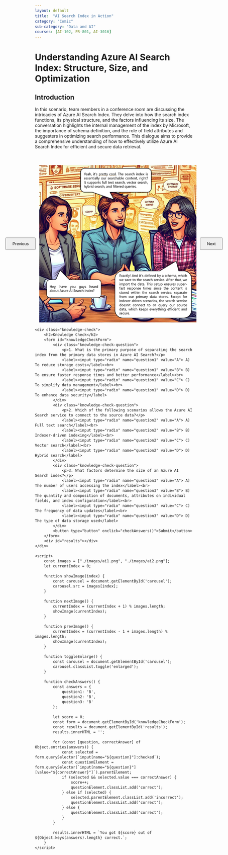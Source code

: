```yaml
---
layout: default
title:  "AI Search Index in Action"
category: "Comic"
sub-category: "Data and AI"
courses: [AI-102, PR-801, AI-3016]
---
```


# Understanding Azure AI Search Index: Structure, Size, and Optimization

## Introduction
In this scenario, team members in a conference room are discussing the intricacies of Azure AI Search Index. They delve into how the search index functions, its physical structure, and the factors influencing its size. The conversation highlights the internal management of the index by Microsoft, the importance of schema definition, and the role of field attributes and suggesters in optimizing search performance. This dialogue aims to provide a comprehensive understanding of how to effectively utilize Azure AI Search Index for efficient and secure data retrieval.

<html lang="en">
<head>
    <meta charset="UTF-8">
    <meta name="viewport" content="width=device-width, initial-scale=1.0">
    <title>Image Carousel</title>
    <style>
        .carousel-container {
            display: flex;
            align-items: center;
            justify-content: center;
            margin-top: 50px;
        }
        .carousel-image {
            width: 800px;
            max-height: 700px;
            transition: transform 0.3s ease;
            cursor: pointer;
        }
        .carousel-image.enlarged {
            transform: scale(1.5);
        }
        .carousel-button {
            padding: 10px 20px;
            margin: 0 10px;
            cursor: pointer;
        }
        .knowledge-check {
            margin-top: 50px;
        }
        .knowledge-check-question {
            margin-bottom: 20px;
        }
        .correct {
            color: green;
        }
        .incorrect {
            color: red;
        }
    </style>
</head>
<body>
    <div class="carousel-container">
        <button class="carousel-button" onclick="prevImage()">Previous</button>
        <img id="carousel" class="carousel-image" src="./images/ai1.png" alt="Image Carousel" onclick="toggleEnlarge()">
        <button class="carousel-button" onclick="nextImage()">Next</button>
    </div>

    <div class="knowledge-check">
        <h2>Knowledge Check</h2>
        <form id="knowledgeCheckForm">
            <div class="knowledge-check-question">
                <p>1. What is the primary purpose of separating the search index from the primary data stores in Azure AI Search?</p>
                <label><input type="radio" name="question1" value="A"> A) To reduce storage costs</label><br>
                <label><input type="radio" name="question1" value="B"> B) To ensure faster response times and better performance</label><br>
                <label><input type="radio" name="question1" value="C"> C) To simplify data management</label><br>
                <label><input type="radio" name="question1" value="D"> D) To enhance data security</label>
            </div>
            <div class="knowledge-check-question">
                <p>2. Which of the following scenarios allows the Azure AI Search service to connect to the source data?</p>
                <label><input type="radio" name="question2" value="A"> A) Full text search</label><br>
                <label><input type="radio" name="question2" value="B"> B) Indexer-driven indexing</label><br>
                <label><input type="radio" name="question2" value="C"> C) Vector search</label><br>
                <label><input type="radio" name="question2" value="D"> D) Hybrid search</label>
            </div>
            <div class="knowledge-check-question">
                <p>3. What factors determine the size of an Azure AI Search index?</p>
                <label><input type="radio" name="question3" value="A"> A) The number of users accessing the index</label><br>
                <label><input type="radio" name="question3" value="B"> B) The quantity and composition of documents, attributes on individual fields, and index configuration</label><br>
                <label><input type="radio" name="question3" value="C"> C) The frequency of data updates</label><br>
                <label><input type="radio" name="question3" value="D"> D) The type of data storage used</label>
            </div>
            <button type="button" onclick="checkAnswers()">Submit</button>
        </form>
        <div id="results"></div>
    </div>

    <script>
        const images = ["./images/ai1.png", "./images/ai2.png"];
        let currentIndex = 0;

        function showImage(index) {
            const carousel = document.getElementById('carousel');
            carousel.src = images[index];
        }

        function nextImage() {
            currentIndex = (currentIndex + 1) % images.length;
            showImage(currentIndex);
        }

        function prevImage() {
            currentIndex = (currentIndex - 1 + images.length) % images.length;
            showImage(currentIndex);
        }

        function toggleEnlarge() {
            const carousel = document.getElementById('carousel');
            carousel.classList.toggle('enlarged');
        }

        function checkAnswers() {
            const answers = {
                question1: 'B',
                question2: 'B',
                question3: 'B'
            };

            let score = 0;
            const form = document.getElementById('knowledgeCheckForm');
            const results = document.getElementById('results');
            results.innerHTML = '';

            for (const [question, correctAnswer] of Object.entries(answers)) {
                const selected = form.querySelector(`input[name="${question}"]:checked`);
                const questionElement = form.querySelector(`input[name="${question}"][value="${correctAnswer}"]`).parentElement;
                if (selected && selected.value === correctAnswer) {
                    score++;
                    questionElement.classList.add('correct');
                } else if (selected) {
                    selected.parentElement.classList.add('incorrect');
                    questionElement.classList.add('correct');
                } else {
                    questionElement.classList.add('correct');
                }
            }

            results.innerHTML = `You got ${score} out of ${Object.keys(answers).length} correct.`;
        }
    </script>
</body>
</html>
